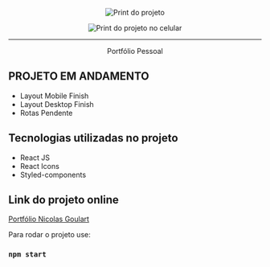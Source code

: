 <p align="center"> <img src="https://i.imgur.com/qb56qsq.png" alt="Print do projeto"> </p>
<p align="center"> <img src="https://i.imgur.com/Hpvq44t.png" alt="Print do projeto no celular"> </p>

<hr>

<p align="center">Portfólio Pessoal</p>


## PROJETO EM ANDAMENTO
* Layout Mobile Finish
* Layout Desktop Finish
* Rotas Pendente


## Tecnologias utilizadas no projeto
* React JS
* React Icons
* Styled-components

## Link do projeto online
[Portfólio Nicolas Goulart](https://nicolasgoulart-portfolio.netlify.app)



Para rodar o projeto use:
### `npm start`
